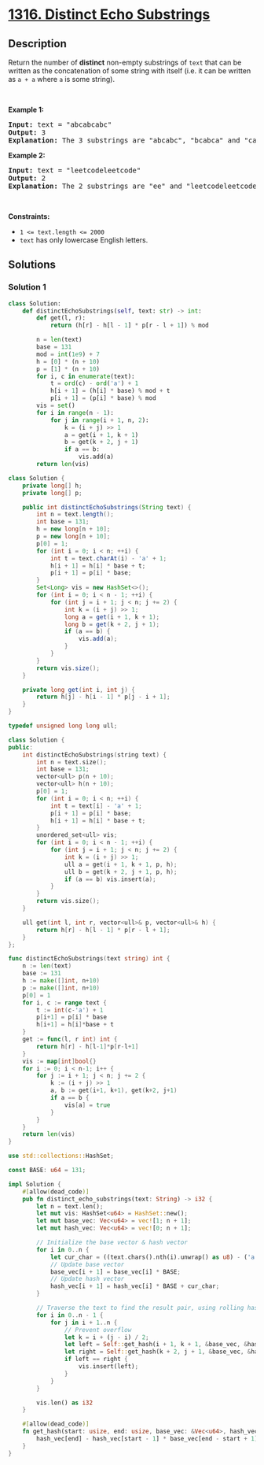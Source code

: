 # [1316. Distinct Echo Substrings](https://leetcode.com/problems/distinct-echo-substrings)


## Description

<p>Return the number of <strong>distinct</strong> non-empty substrings of <code>text</code>&nbsp;that can be written as the concatenation of some string with itself (i.e. it can be written as <code>a + a</code>&nbsp;where <code>a</code> is some string).</p>

<p>&nbsp;</p>
<p><strong class="example">Example 1:</strong></p>

<pre>
<strong>Input:</strong> text = &quot;abcabcabc&quot;
<strong>Output:</strong> 3
<b>Explanation: </b>The 3 substrings are &quot;abcabc&quot;, &quot;bcabca&quot; and &quot;cabcab&quot;.
</pre>

<p><strong class="example">Example 2:</strong></p>

<pre>
<strong>Input:</strong> text = &quot;leetcodeleetcode&quot;
<strong>Output:</strong> 2
<b>Explanation: </b>The 2 substrings are &quot;ee&quot; and &quot;leetcodeleetcode&quot;.
</pre>

<p>&nbsp;</p>
<p><strong>Constraints:</strong></p>

<ul>
	<li><code>1 &lt;= text.length &lt;= 2000</code></li>
	<li><code>text</code>&nbsp;has only lowercase English letters.</li>
</ul>

## Solutions

### Solution 1

<!-- tabs:start -->

```python
class Solution:
    def distinctEchoSubstrings(self, text: str) -> int:
        def get(l, r):
            return (h[r] - h[l - 1] * p[r - l + 1]) % mod

        n = len(text)
        base = 131
        mod = int(1e9) + 7
        h = [0] * (n + 10)
        p = [1] * (n + 10)
        for i, c in enumerate(text):
            t = ord(c) - ord('a') + 1
            h[i + 1] = (h[i] * base) % mod + t
            p[i + 1] = (p[i] * base) % mod
        vis = set()
        for i in range(n - 1):
            for j in range(i + 1, n, 2):
                k = (i + j) >> 1
                a = get(i + 1, k + 1)
                b = get(k + 2, j + 1)
                if a == b:
                    vis.add(a)
        return len(vis)
```

```java
class Solution {
    private long[] h;
    private long[] p;

    public int distinctEchoSubstrings(String text) {
        int n = text.length();
        int base = 131;
        h = new long[n + 10];
        p = new long[n + 10];
        p[0] = 1;
        for (int i = 0; i < n; ++i) {
            int t = text.charAt(i) - 'a' + 1;
            h[i + 1] = h[i] * base + t;
            p[i + 1] = p[i] * base;
        }
        Set<Long> vis = new HashSet<>();
        for (int i = 0; i < n - 1; ++i) {
            for (int j = i + 1; j < n; j += 2) {
                int k = (i + j) >> 1;
                long a = get(i + 1, k + 1);
                long b = get(k + 2, j + 1);
                if (a == b) {
                    vis.add(a);
                }
            }
        }
        return vis.size();
    }

    private long get(int i, int j) {
        return h[j] - h[i - 1] * p[j - i + 1];
    }
}
```

```cpp
typedef unsigned long long ull;

class Solution {
public:
    int distinctEchoSubstrings(string text) {
        int n = text.size();
        int base = 131;
        vector<ull> p(n + 10);
        vector<ull> h(n + 10);
        p[0] = 1;
        for (int i = 0; i < n; ++i) {
            int t = text[i] - 'a' + 1;
            p[i + 1] = p[i] * base;
            h[i + 1] = h[i] * base + t;
        }
        unordered_set<ull> vis;
        for (int i = 0; i < n - 1; ++i) {
            for (int j = i + 1; j < n; j += 2) {
                int k = (i + j) >> 1;
                ull a = get(i + 1, k + 1, p, h);
                ull b = get(k + 2, j + 1, p, h);
                if (a == b) vis.insert(a);
            }
        }
        return vis.size();
    }

    ull get(int l, int r, vector<ull>& p, vector<ull>& h) {
        return h[r] - h[l - 1] * p[r - l + 1];
    }
};
```

```go
func distinctEchoSubstrings(text string) int {
	n := len(text)
	base := 131
	h := make([]int, n+10)
	p := make([]int, n+10)
	p[0] = 1
	for i, c := range text {
		t := int(c-'a') + 1
		p[i+1] = p[i] * base
		h[i+1] = h[i]*base + t
	}
	get := func(l, r int) int {
		return h[r] - h[l-1]*p[r-l+1]
	}
	vis := map[int]bool{}
	for i := 0; i < n-1; i++ {
		for j := i + 1; j < n; j += 2 {
			k := (i + j) >> 1
			a, b := get(i+1, k+1), get(k+2, j+1)
			if a == b {
				vis[a] = true
			}
		}
	}
	return len(vis)
}
```

```rust
use std::collections::HashSet;

const BASE: u64 = 131;

impl Solution {
    #[allow(dead_code)]
    pub fn distinct_echo_substrings(text: String) -> i32 {
        let n = text.len();
        let mut vis: HashSet<u64> = HashSet::new();
        let mut base_vec: Vec<u64> = vec![1; n + 1];
        let mut hash_vec: Vec<u64> = vec![0; n + 1];

        // Initialize the base vector & hash vector
        for i in 0..n {
            let cur_char = ((text.chars().nth(i).unwrap() as u8) - ('a' as u8) + 1) as u64;
            // Update base vector
            base_vec[i + 1] = base_vec[i] * BASE;
            // Update hash vector
            hash_vec[i + 1] = hash_vec[i] * BASE + cur_char;
        }

        // Traverse the text to find the result pair, using rolling hash
        for i in 0..n - 1 {
            for j in i + 1..n {
                // Prevent overflow
                let k = i + (j - i) / 2;
                let left = Self::get_hash(i + 1, k + 1, &base_vec, &hash_vec);
                let right = Self::get_hash(k + 2, j + 1, &base_vec, &hash_vec);
                if left == right {
                    vis.insert(left);
                }
            }
        }

        vis.len() as i32
    }

    #[allow(dead_code)]
    fn get_hash(start: usize, end: usize, base_vec: &Vec<u64>, hash_vec: &Vec<u64>) -> u64 {
        hash_vec[end] - hash_vec[start - 1] * base_vec[end - start + 1]
    }
}
```

<!-- tabs:end -->

<!-- end -->
